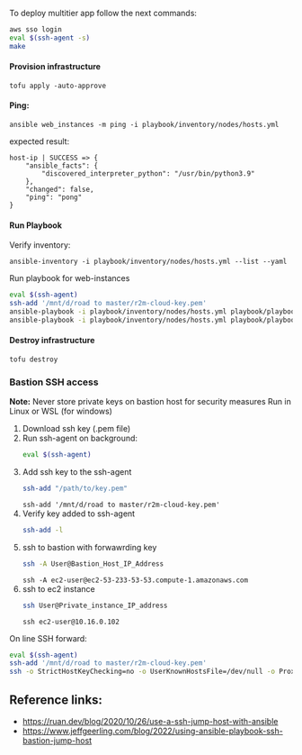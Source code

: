 
To deploy multitier app follow the next commands:
```sh
aws sso login
eval $(ssh-agent -s)
make
```

#### Provision infrastructure
```
tofu apply -auto-approve
```

#### Ping:
```
ansible web_instances -m ping -i playbook/inventory/nodes/hosts.yml
```

expected result:
```
host-ip | SUCCESS => {
    "ansible_facts": {
        "discovered_interpreter_python": "/usr/bin/python3.9"
    },
    "changed": false,
    "ping": "pong"
}
```

#### Run Playbook
Verify inventory:
```
ansible-inventory -i playbook/inventory/nodes/hosts.yml --list --yaml
```  


Run playbook for web-instances
```sh
eval $(ssh-agent)
ssh-add '/mnt/d/road to master/r2m-cloud-key.pem'
ansible-playbook -i playbook/inventory/nodes/hosts.yml playbook/playbook-web.yml
ansible-playbook -i playbook/inventory/nodes/hosts.yml playbook/playbook-api.yml
```

#### Destroy infrastructure
```
tofu destroy
```

### Bastion SSH access

**Note:** Never store private keys on bastion host for security measures
Run in Linux or WSL (for windows)

1. Download ssh key (.pem file)
2. Run ssh-agent on background:
    ```sh
    eval $(ssh-agent)
    ```
3. Add ssh key to the ssh-agent
    ```sh
    ssh-add "/path/to/key.pem"
    ```
    `ssh-add '/mnt/d/road to master/r2m-cloud-key.pem'`
4. Verify key added to ssh-agent
    ```sh
    ssh-add -l
    ```
5. ssh to bastion with forwawrding key
    ```sh
    ssh -A User@Bastion_Host_IP_Address
    ```
    `ssh -A ec2-user@ec2-53-233-53-53.compute-1.amazonaws.com`
6. ssh to ec2 instance
    ```sh
    ssh User@Private_instance_IP_address
    ```
    `ssh ec2-user@10.16.0.102`

On line SSH forward:
```sh
eval $(ssh-agent)
ssh-add '/mnt/d/road to master/r2m-cloud-key.pem'
ssh -o StrictHostKeyChecking=no -o UserKnownHostsFile=/dev/null -o ProxyCommand="ssh -A -W %h:%p -q ec2-user@44.201.50.45" -i '/mnt/d/road to master/r2m-cloud-key.pem' ec2-user@10.16.0.187
```


## Reference links:
- https://ruan.dev/blog/2020/10/26/use-a-ssh-jump-host-with-ansible
- https://www.jeffgeerling.com/blog/2022/using-ansible-playbook-ssh-bastion-jump-host